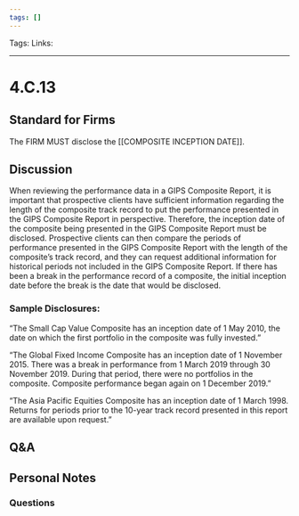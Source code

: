 ```yaml
---
tags: []
---
```

Tags:
Links: 
___
# 4.C.13
## Standard for Firms
The FIRM MUST disclose the [[COMPOSITE INCEPTION DATE]].
## Discussion
When reviewing the performance data in a GIPS Composite Report, it is important that prospective clients have sufficient information regarding the length of the composite track record to put the performance presented in the GIPS Composite Report in perspective. Therefore, the inception date of the composite being presented in the GIPS Composite Report must be disclosed. Prospective clients can then compare the periods of performance presented in the GIPS Composite Report with the length of the composite’s track record, and they can request additional information for historical periods not included in the GIPS Composite Report. If there has been a break in the performance record of a composite, the initial inception date before the break is the date that would be disclosed.
### Sample Disclosures:
“The Small Cap Value Composite has an inception date of 1 May 2010, the date on which the first portfolio in the composite was fully invested.”

“The Global Fixed Income Composite has an inception date of 1 November 2015. There was a break in performance from 1 March 2019 through 30 November 2019. During that period, there were no portfolios in the composite. Composite performance began again on 1 December 2019.”

“The Asia Pacific Equities Composite has an inception date of 1 March 1998. Returns for periods prior to the 10-year track record presented in this report are available upon request.”
## Q&A

## Personal Notes

### Questions